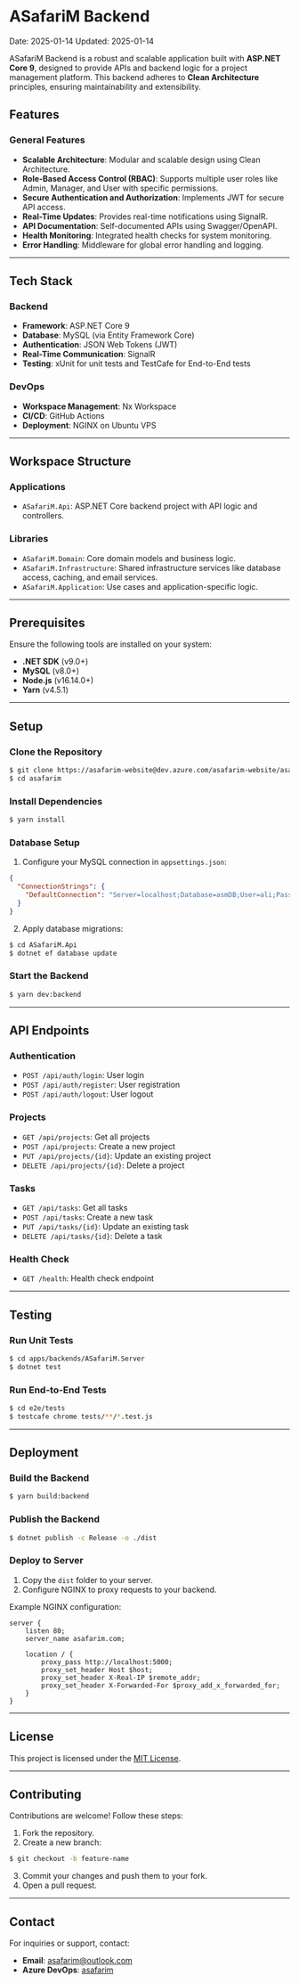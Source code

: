 # ASafariM Backend

Date: 2025-01-14
Updated: 2025-01-14

ASafariM Backend is a robust and scalable application built with **ASP.NET Core 9**, designed to provide APIs and backend logic for a project management platform. This backend adheres to **Clean Architecture** principles, ensuring maintainability and extensibility.

## Features

### General Features
- **Scalable Architecture**: Modular and scalable design using Clean Architecture.
- **Role-Based Access Control (RBAC)**: Supports multiple user roles like Admin, Manager, and User with specific permissions.
- **Secure Authentication and Authorization**: Implements JWT for secure API access.
- **Real-Time Updates**: Provides real-time notifications using SignalR.
- **API Documentation**: Self-documented APIs using Swagger/OpenAPI.
- **Health Monitoring**: Integrated health checks for system monitoring.
- **Error Handling**: Middleware for global error handling and logging.

---

## Tech Stack

### Backend
- **Framework**: ASP.NET Core 9
- **Database**: MySQL (via Entity Framework Core)
- **Authentication**: JSON Web Tokens (JWT)
- **Real-Time Communication**: SignalR
- **Testing**: xUnit for unit tests and TestCafe for End-to-End tests

### DevOps
- **Workspace Management**: Nx Workspace
- **CI/CD**: GitHub Actions
- **Deployment**: NGINX on Ubuntu VPS

---

## Workspace Structure

### Applications
- `ASafariM.Api`: ASP.NET Core backend project with API logic and controllers.

### Libraries
- `ASafariM.Domain`: Core domain models and business logic.
- `ASafariM.Infrastructure`: Shared infrastructure services like database access, caching, and email services.
- `ASafariM.Application`: Use cases and application-specific logic.

---

## Prerequisites

Ensure the following tools are installed on your system:
- **.NET SDK** (v9.0+)
- **MySQL** (v8.0+)
- **Node.js** (v16.14.0+)
- **Yarn** (v4.5.1)

---

## Setup

### Clone the Repository

```bash
$ git clone https://asafarim-website@dev.azure.com/asafarim-website/asafarim/_git/asafarim
$ cd asafarim
```

### Install Dependencies

```bash
$ yarn install
```

### Database Setup

1. Configure your MySQL connection in `appsettings.json`:

```json
{
  "ConnectionStrings": {
    "DefaultConnection": "Server=localhost;Database=asmDB;User=ali;Password=Ali+123456/;"
  }
}
```

2. Apply database migrations:

```bash
$ cd ASafariM.Api
$ dotnet ef database update
```

### Start the Backend

```bash
$ yarn dev:backend
```

---

## API Endpoints

### Authentication
- `POST /api/auth/login`: User login
- `POST /api/auth/register`: User registration
- `POST /api/auth/logout`: User logout

### Projects
- `GET /api/projects`: Get all projects
- `POST /api/projects`: Create a new project
- `PUT /api/projects/{id}`: Update an existing project
- `DELETE /api/projects/{id}`: Delete a project

### Tasks
- `GET /api/tasks`: Get all tasks
- `POST /api/tasks`: Create a new task
- `PUT /api/tasks/{id}`: Update an existing task
- `DELETE /api/tasks/{id}`: Delete a task

### Health Check
- `GET /health`: Health check endpoint

---

## Testing

### Run Unit Tests

```bash
$ cd apps/backends/ASafariM.Server
$ dotnet test
```

### Run End-to-End Tests

```bash
$ cd e2e/tests
$ testcafe chrome tests/**/*.test.js
```

---

## Deployment

### Build the Backend

```bash
$ yarn build:backend
```

### Publish the Backend

```bash
$ dotnet publish -c Release -o ./dist
```

### Deploy to Server

1. Copy the `dist` folder to your server.
2. Configure NGINX to proxy requests to your backend.

Example NGINX configuration:

```nginx
server {
    listen 80;
    server_name asafarim.com;

    location / {
        proxy_pass http://localhost:5000;
        proxy_set_header Host $host;
        proxy_set_header X-Real-IP $remote_addr;
        proxy_set_header X-Forwarded-For $proxy_add_x_forwarded_for;
    }
}
```

---

## License

This project is licensed under the [MIT License](LICENSE).

---

## Contributing

Contributions are welcome! Follow these steps:

1. Fork the repository.
2. Create a new branch:

```bash
$ git checkout -b feature-name
```

3. Commit your changes and push them to your fork.
4. Open a pull request.

---

## Contact

For inquiries or support, contact:
- **Email**: [asafarim@outlook.com](mailto:asafarim@outlook.com)
- **Azure DevOps**: [asafarim](https://dev.azure.com/asafarim-website)

